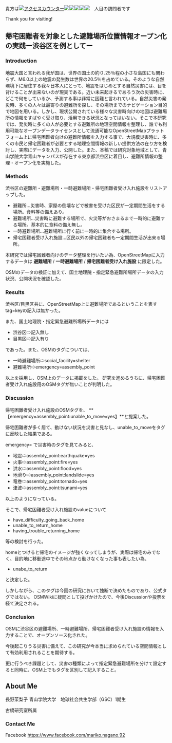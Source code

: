 

貴方は<!--タグはここから--><a href="http://www.rays-counter.com/"><img src="http://www.rays-counter.com/d411_f6_231/5b28c43192109/" alt="アクセスカウンター" border="0"></a><img src="http://www.rays-counter.com/images/counter_01.gif" border="0"><img src="http://www.rays-counter.com/images/counter_02.gif" border="0"><img src="http://www.rays-counter.com/images/counter_03.gif" border="0"><img src="http://www.rays-counter.com/images/counter_04.gif" border="0" ><img src="http://www.rays-counter.com/images/counter_05.gif" border="0"><!--ここまで-->　人目の訪問者です


Thank you for visiting!

## 帰宅困難者を対象とした避難場所位置情報オープン化の実践ー渋谷区を例としてー

### Introduction
地震大国と言われる我が国は、世界の国土の約０.25％程の小さな島国にも関わらず、M6.0以上の地震の発生数は世界の20.5％を占めている。そのような自然環境下に居住する我々日本人にとって、地震をはじめとする自然災害には、目を背けることが出来ないのが現実である。近い未来起きるであろう次の災害時に、どこで何をしているか、予測する事は非常に困難と言われている。自然災害の発災時、多くの人々は最寄りの避難所を探し、その場所までのナビゲーション目的で地図を用いる。しかし、現状公開されている様々な災害時向けの地図は避難場所の情報をすばやく受け取り、活用できる状況となってはいない。そこで本研究では、発災時に多くの人が必要とする避難所の地理空間情報を整理し、誰でも利用可能なオープンデータライセンスとして流通可能なOpenStreetMapプラットフォーム上に帰宅困難者向けの避難所情報を入力する事で、大規模災害時に、多くの市民と帰宅困難者が必要とする地理空間情報の新しい提供方法の在り方を検討し、実際にデータを入力、公開した。また、本稿では研究対象地域として、青山学院大学青山キャンパスが存在する東京都渋谷区に着目し、避難所情報の整理・オープン化を実施した。


### Methods
渋谷区の避難所・避難場所・一時避難場所・帰宅困難者受け入れ施設をリストアップした。
* 避難所…災害時、家屋の倒壊などで被害を受けた区民が一定期間生活をする場所。食料等の備えあり。
* 避難場所…災害時に避難する場所で、火災等がおさまるまで一時的に避難する場所。基本的に食料の備え無し。
* 一時避難場所…避難場所に行く前に一時的に集合する場所。
* 帰宅困難者受け入れ施設…区民以外の帰宅困難者も一定期間生活が出来る場所。

本研究では帰宅困難者向けのデータ整理を行いたい為、OpenStreetMapに入力するデータは
**避難場所**   /  **一時避難場所** /  **帰宅困難者受け入れ施設**   に限定した。

OSMのデータの検証に加えて、国土地理院・指定緊急避難所場所データの入力状況、公開状況を確認した。


### Results
渋谷区/目黒区共に、OpenStreetMap上に避難場所であるということを表すtag=keyの記入は無かった。

また、国土地理院・指定緊急避難所場所データには

* 渋谷区⇨記入無し
* 目黒区⇨記入有り

であった。また、OSMのタグについては、
* 一時避難場所⇨social_facility=shelter
* 避難場所⇨emergency=assembly_point

以上を採用し、OSM上のデータに掲載をした。
研究を進めるうちに、帰宅困難者受け入れ施設用のOSMタグが無いことが判明した。


### Discussion
帰宅困難者受け入れ施設のOSMタグを、
**【emergency=assembly_point:unable_to_move=yes】**と提案した。

帰宅困難者が多く居て、動けない状況を災害と見なし、unable_to_moveをタグに反映した結果である。


emergency= で災害時のタグを見てみると、
* 地震⇨assembly_point:earthquake=yes
* 火事⇨assembly_point:fire=yes
* 洪水⇨assembly_point:flood=yes
* 地滑り⇨assembly_point:landslide=yes
* 竜巻⇨assembly_point:tornado=yes
* 津波⇨assembly_point:tsunami=yes

以上のようになっている。

そこで、帰宅困難者受け入れ施設のvalueについて
* have_difficulty_going_back_home
* unable_to_return_home
* having_trouble_returning_home

等の検討を行った。

homeとつけると帰宅のイメージが強くなってしまうが、実際は帰宅のみでなく、目的地に移動途中でその地点から動けなくなった事も表したい為、
* unabe_to_return

と決定した。

しかしながら、このタグは今回の研究において独断で決めたものであり、公式タグではない。
OSMWikiに疑問として投げかけたので、今後Discussionや投票を経て決定される。


### Conclusion
OSMに渋谷区の避難場所、一時避難場所、帰宅困難者受け入れ施設の情報を入力することで、オープンソース化された。

今後起こりうる災害に備えて、この研究が今本当に求められている空間情報として有効利用されることを期待する。

更に行うべき課題として、災害の種類によって指定緊急避難場所を分けて設定すると同時に、OSM上でもタグを区別して記入すること。


## About Me

長野茉梨子
青山学院大学　地球社会共生学部（GSC）1期生　

古橋研究室所属




### Contact Me

Facebook
https://www.facebook.com/mariko.nagano.92
